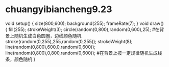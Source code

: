# chuangyibiancheng9.23
void setup()
{
  size(800,600);
  background(255);
  frameRate(7);
}
void draw()
{ 
  fill(255);
  strokeWeight(3);
  circle(random(0,800),random(0,600),25);
  #在背景上随机生成白色圆圈，边线颜色随机
  stroke(random(0,255),255,random(0,255));
  strokeWeight(8);
  line(random(0,800),600,0,random(0,600));
  line(random(0,800),0,800,random(0,600));
  #在背景上按一定规律随机生成线条，颜色随机
}
